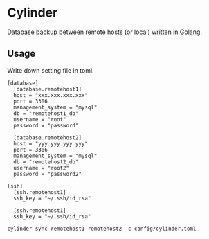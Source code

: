 Cylinder
========
Database backup between remote hosts (or local) written in Golang.

## Usage
Write down setting file in toml.
```
[database]
  [database.remotehost1]
  host = "xxx.xxx.xxx.xxx"
  port = 3306
  management_system = "mysql"
  db = "remotehost1_db"
  username = "root"
  password = "password"

  [database.remotehost2]
  host = "yyy.yyy.yyy.yyy"
  port = 3306
  management_system = "mysql"
  db = "remotehost2_db"
  username = "root2"
  password = "password2"

[ssh]
  [ssh.remotehost1]
  ssh_key = "~/.ssh/id_rsa"

  [ssh.remotehost1]
  ssh_key = "~/.ssh/id_rsa"
```

```
cylinder sync remotehost1 remotehost2 -c config/cylinder.toml
```

